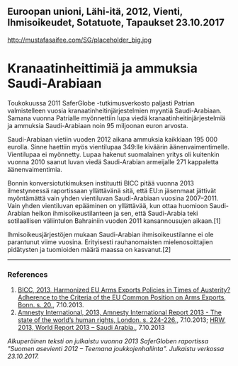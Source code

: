 Euroopan unioni, Lähi-itä, 2012, Vienti, Ihmisoikeudet, Sotatuote, Tapaukset
23.10.2017
-
http://mustafasaifee.com/SG/placeholder_big.jpg


# Kranaatinheittimiä ja ammuksia Saudi-Arabiaan

Toukokuussa 2011 SaferGlobe -tutkimusverkosto paljasti Patrian valmistelleen vuosia kranaatinheitinjärjestelmien myyntiä Saudi-Arabiaan. Samana vuonna Patrialle myönnettiin lupa viedä kranaatinheitinjärjestelmiä ja ammuksia Saudi-Arabiaan noin 95 miljoonan euron arvosta.

Saudi-Arabiaan vietiin vuoden 2012 aikana ammuksia kaikkiaan 195 000 eurolla. Sinne haettiin myös vientilupaa 349:lle kiväärin äänenvaimentimelle. Vientilupaa ei myönnetty. Lupaa hakenut suomalainen yritys oli kuitenkin vuonna 2010 saanut luvan viedä Saudi-Arabian armeijalle 271 kappaletta äänenvaimentimia.

Bonnin konversiotutkimuksen instituutti BICC pitää vuonna 2013 ilmestyneessä raportissaan yllättävänä sitä, että EU:n jäsenmaat jättivät myöntämättä vain yhden vientiluvan Saudi-Arabiaan vuosina 2007–2011. Vain yhden vientiluvan epääminen on yllättävää, kun ottaa huomioon Saudi-Arabian heikon ihmisoikeustilanteen ja sen, että Saudi-Arabia teki sotilaallisen väliintulon Bahrainiin vuoden 2011 kansannousujen aikaan.[1]

Ihmisoikeusjärjestöjen mukaan Saudi-Arabian ihmisoikeustilanne ei ole parantunut viime vuosina. Erityisesti rauhanomaisten mielenosoittajien pidätysten ja tuomioiden määrä maassa on kasvanut.[2]

***

### References
1. [BICC, 2013, Harmonized EU Arms Exports Policies in Times of Austerity? Adherence to the Criteria of the EU Common Position on Arms Exports, Bonn. s. 20.](http://www.bicc.de/publications/publicationpage/publication/harmonized-eu-arms-exports-policies-in-times-of-austerity-adherence-to-the-criteria-of-the-eu-commo/), 7.10.2013.
2. [Amnesty International, 2013, Amnesty International Report 2013 - The state of the world’s human rights, London. s. 224-226.](http://www.amnesty.org/en/region/saudi-arabia/report-2013), 7.10.2013; [HRW, 2013, World Report 2013 – Saudi Arabia.](http://www.hrw.org/middle-eastn-africa/saudi-arabia), 7.10.2013

*Alkuperäinen teksti on julkaistu vuonna 2013 SaferGloben raportissa "Suomen asevienti 2012 – Teemana joukkojenhallinta".
Julkaistu verkossa 23.10.2017.*